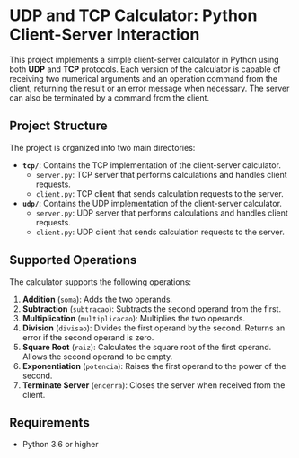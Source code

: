 
# UDP and TCP Calculator: Python Client-Server Interaction

This project implements a simple client-server calculator in Python using both **UDP** and **TCP** protocols. Each version of the calculator is capable of receiving two numerical arguments and an operation command from the client, returning the result or an error message when necessary. The server can also be terminated by a command from the client.

## Project Structure

The project is organized into two main directories:
- **`tcp/`**: Contains the TCP implementation of the client-server calculator.
  - `server.py`: TCP server that performs calculations and handles client requests.
  - `client.py`: TCP client that sends calculation requests to the server.
- **`udp/`**: Contains the UDP implementation of the client-server calculator.
  - `server.py`: UDP server that performs calculations and handles client requests.
  - `client.py`: UDP client that sends calculation requests to the server.

## Supported Operations

The calculator supports the following operations:
1. **Addition** (`soma`): Adds the two operands.
2. **Subtraction** (`subtracao`): Subtracts the second operand from the first.
3. **Multiplication** (`multiplicacao`): Multiplies the two operands.
4. **Division** (`divisao`): Divides the first operand by the second. Returns an error if the second operand is zero.
5. **Square Root** (`raiz`): Calculates the square root of the first operand. Allows the second operand to be empty.
6. **Exponentiation** (`potencia`): Raises the first operand to the power of the second.
7. **Terminate Server** (`encerra`): Closes the server when received from the client.

## Requirements

- Python 3.6 or higher
